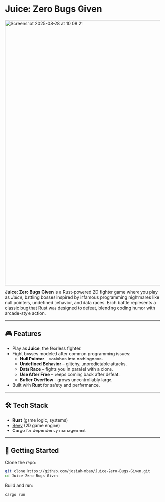 # Juice: Zero Bugs Given

<img width="1392" height="860" alt="Screenshot 2025-08-28 at 10 08 21" src="https://github.com/user-attachments/assets/ccddc26f-4967-428d-a8cd-e5d3f22b9d9e" />


**Juice: Zero Bugs Given** is a Rust-powered 2D fighter game where you play as *Juice*, battling bosses inspired by infamous programming nightmares like null pointers, undefined behavior, and data races. Each battle represents a classic bug that Rust was designed to defeat, blending coding humor with arcade-style action.

---

## 🎮 Features
- Play as **Juice**, the fearless fighter.
- Fight bosses modeled after common programming issues:
  - **Null Pointer** – vanishes into nothingness.
  - **Undefined Behavior** – glitchy, unpredictable attacks.
  - **Data Race** – fights you in parallel with a clone.
  - **Use After Free** – keeps coming back after defeat.
  - **Buffer Overflow** – grows uncontrollably large.
- Built with **Rust** for safety and performance.

---

## 🛠 Tech Stack
- **Rust** (game logic, systems)
- [Bevy](https://bevyengine.org/) (2D game engine)
- Cargo for dependency management

---

## 🚀 Getting Started
Clone the repo:
```bash
git clone https://github.com/josiah-mbao/Juice-Zero-Bugs-Given.git
cd Juice-Zero-Bugs-Given
```
Build and run:
```bash
cargo run
